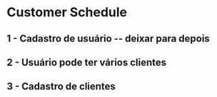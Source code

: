 <h1>Customer Schedule</h1>

## 1 - Cadastro de usuário -- deixar para depois

## 2 - Usuário pode ter vários clientes

## 3 - Cadastro de clientes
